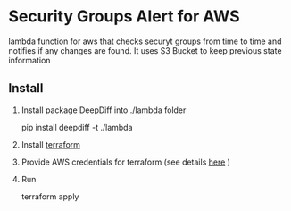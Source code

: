 # Security Groups Alert for AWS

lambda function for aws that checks securyt groups from time to time and
notifies if any changes are found. It uses S3 Bucket to keep previous state
information

## Install

1. Install package DeepDiff into ./lambda folder

    pip install deepdiff -t ./lambda

2. Install [terraform](https://www.terraform.io/downloads.html)

3. Provide AWS credentials for terraform (see details [here](https://www.terraform.io/docs/providers/aws/index.html) )
4. Run

    terraform apply
